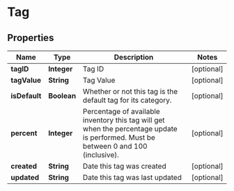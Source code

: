 
# Tag

## Properties
Name | Type | Description | Notes
------------ | ------------- | ------------- | -------------
**tagID** | **Integer** | Tag ID |  [optional]
**tagValue** | **String** | Tag Value |  [optional]
**isDefault** | **Boolean** | Whether or not this tag is the default tag for its category. |  [optional]
**percent** | **Integer** | Percentage of available inventory this tag will get when the percentage update is performed. Must be between 0 and 100 (inclusive). |  [optional]
**created** | **String** | Date this tag was created |  [optional]
**updated** | **String** | Date this tag was last updated |  [optional]



